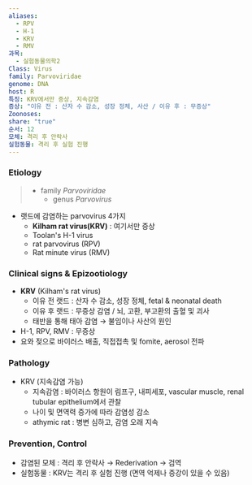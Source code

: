 ```yaml
---
aliases:
  - RPV
  - H-1
  - KRV
  - RMV
과목:
  - 실험동물의학2
Class: Virus
family: Parvoviridae
genome: DNA
host: R
특징: KRV에서만 증상, 지속감염
증상: "이유 전 : 산자 수 감소, 성장 정체, 사산 / 이유 후 : 무증상"
Zoonoses: 
share: "true"
순서: 12
모체: 격리 후 안락사
실험동물: 격리 후 실험 진행
---
```

### Etiology
> - family *Parvoviridae*
> 	- genus *Parvovirus*

- 랫드에 감염하는 parvovirus 4가지
	- **Kilham rat virus(KRV)** : 여기서만 증상
	- Toolan's H-1 virus
	- rat parvovirus (RPV)
	- Rat minute virus (RMV)
### Clinical signs & Epizootiology
- **KRV** (Kilham's rat virus)
	- 이유 전 랫드 : 산자 수 감소, 성장 정체, fetal & neonatal death
	- 이유 후 랫드 : 무증상 감염 / 뇌, 고환, 부고환의 출혈 및 괴사
	- 태반을 통해 태아 감염 → 불임이나 사산의 원인
- H-1, RPV, RMV : 무증상
- 요와 젖으로 바이러스 배출, 직접접촉 및 fomite, aerosol 전파
### Pathology
- KRV (지속감염 가능)
	- 지속감염 : 바이러스 항원이 림프구, 내피세포, vascular muscle, renal tubular epithelium에서 관찰
	- 나이 및 면역력 증가에 따라 감염성 감소
	- athymic rat : 병변 심하고, 감염 오래 지속
### Prevention, Control
- 감염된 모체 : 격리 후 안락사 → Rederivation → 검역
- 실험동물 : KRV는 격리 후 실험 진행 (면역 억제나 증강이 있을 수 있음)